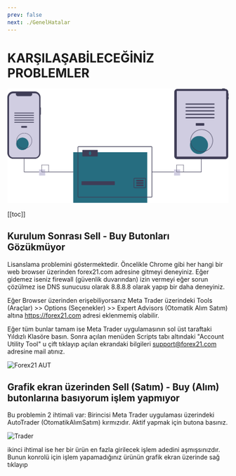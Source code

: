 ```yaml
---
prev: false
next: ./GenelHatalar
---
```


# KARŞILAŞABİLECEĞİNİZ PROBLEMLER

![akışlar](./img/online_transactions.svg)

[[toc]]

## Kurulum Sonrası Sell - Buy Butonları Gözükmüyor

Lisanslama problemini göstermektedir. Öncelikle Chrome gibi her hangi bir web browser üzerinden forex21.com adresine gitmeyi deneyiniz. Eğer gidemez iseniz firewall (güvenlik duvarından) izin vermeyi eğer sorun çözülmez ise DNS sunucusu olarak 8.8.8.8 olarak yapıp bir daha deneyiniz.

Eğer Browser üzerinden erişebiliyorsanız Meta Trader üzerindeki Tools (Araçlar) >> Options (Seçenekler) >> Expert Advisors (Otomatik Alım Satım)  altına https://forex21.com adresi eklenmemiş olabilir.

Eğer tüm bunlar tamam ise Meta Trader uygulamasının sol üst taraftaki Yıldızlı Klasöre basın. Sonra açılan menüden Scripts tabı altındaki "Account Utility Tool" u çift tıklayıp açılan ekrandaki bilgileri support@forex21.com adresine mail atınız.

![Forex21 AUT](https://lh3.googleusercontent.com/oRmuwt9x1OzTZLO0viOcGVfs7yCJao4UtZr5TMjTRHvU1knQSDNvJC0uBoAd5rGuWBJuM5cQtUs "Forex21 AUT")


## Grafik ekran üzerinden Sell (Satım) - Buy (Alım) butonlarına basıyorum işlem yapmıyor
Bu problemin 2 ihtimali var:
Birincisi Meta Trader uygulaması üzerindeki AutoTrader (OtomatikAlımSatım) kırmızıdır. Aktif yapmak için butona basınız.

![Trader](https://lh3.googleusercontent.com/KH6zvhYwrHVu5qjmzkF5yUJud79q4Na_0rRQ91aBmaIGoXvEck-OFRDU1hluliVIi3DjAmvwKrQ "Trader Otomatik Alım Satım Butonu")

ikinci ihtimal ise her bir ürün en fazla girilecek işlem adedini aşmışsınızdır. Bunun konrolü için işlem yapamadığınız ürünün grafik ekran üzerinde sağ tıklayıp 
